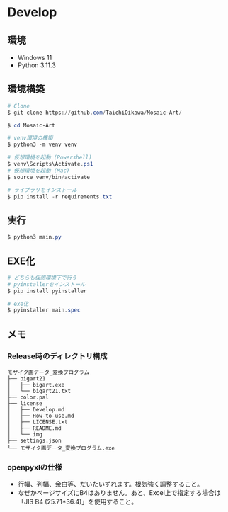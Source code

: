 # Develop

## 環境
- Windows 11
- Python 3.11.3

## 環境構築
```powershell
# Clone
$ git clone https://github.com/TaichiOikawa/Mosaic-Art/

$ cd Mosaic-Art

# venv環境の構築
$ python3 -m venv venv

# 仮想環境を起動 (Powershell)
$ venv\Scripts\Activate.ps1
# 仮想環境を起動 (Mac)
$ source venv/bin/activate

# ライブラリをインストール
$ pip install -r requirements.txt
```

## 実行
```powershell
$ python3 main.py
```

## EXE化
```powershell
# どちらも仮想環境下で行う
# pyinstallerをインストール
$ pip install pyinstaller

# exe化
$ pyinstaller main.spec
```


## メモ
### Release時のディレクトリ構成
```
モザイク画データ_変換プログラム
├── bigart21
│   ├── bigart.exe
│   └── bigart21.txt
├── color.pal
├── license
│   ├── Develop.md
│   ├── How-to-use.md
│   ├── LICENSE.txt
│   ├── README.md
│   └── img
├── settings.json
└── モザイク画データ_変換プログラム.exe
```

### openpyxlの仕様
- 行幅、列幅、余白等、だいたいずれます。根気強く調整すること。
- なぜかページサイズにB4はありません。あと、Excel上で指定する場合は「JIS B4 (25.71*36.4)」を使用すること。
